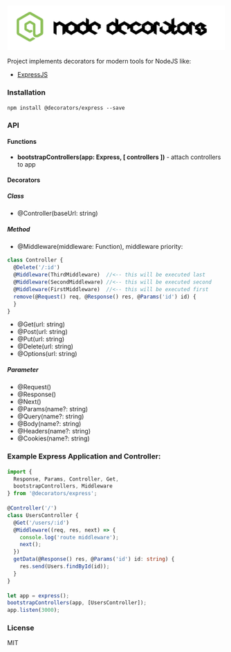 ![Node Decorators](https://github.com/serhiisol/node-decorators/blob/master/decorators.png?raw=true)

Project implements decorators for modern tools for NodeJS like:
- [ExpressJS]

### Installation
```
npm install @decorators/express --save
```

### API
#### Functions
* **bootstrapControllers(app: Express, [ controllers ])** - attach controllers to app

#### Decorators
##### Class
* @Controller(baseUrl: string)

##### Method
* @Middleware(middleware: Function), middleware priority:
```typescript
class Controller {
  @Delete('/:id')
  @Middleware(ThirdMiddleware)  //<-- this will be executed last
  @Middleware(SecondMiddleware) //<-- this will be executed second
  @Middleware(FirstMiddleware)  //<-- this will be executed first
  remove(@Request() req, @Response() res, @Params('id') id) {
  }
}
```
* @Get(url: string)
* @Post(url: string)
* @Put(url: string)
* @Delete(url: string)
* @Options(url: string)

##### Parameter
* @Request()
* @Response()
* @Next()
* @Params(name?: string)
* @Query(name?: string)
* @Body(name?: string)
* @Headers(name?: string)
* @Cookies(name?: string)

### Example Express Application and Controller:
```typescript
import {
  Response, Params, Controller, Get,
  bootstrapControllers, Middleware
} from '@decorators/express';

@Controller('/')
class UsersController {
  @Get('/users/:id')
  @Middleware((req, res, next) => {
    console.log('route middleware');
    next();
  })
  getData(@Response() res, @Params('id') id: string) {
    res.send(Users.findById(id));
  }
}

let app = express();
bootstrapControllers(app, [UsersController]);
app.listen(3000);
```

### License
MIT

[ExpressJS]:http://expressjs.com
